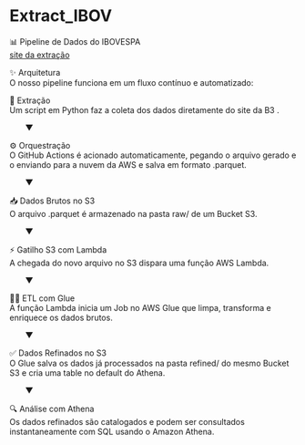 # Extract_IBOV  
  
📊 Pipeline de Dados do IBOVESPA   
[site da extração](https://sistemaswebb3-listados.b3.com.br/indexPage/day/IBOV?language=pt-br)
<br>

✨ Arquitetura  
O nosso pipeline funciona em um fluxo contínuo e automatizado:

🐍 Extração <br>
Um script em Python faz a coleta dos dados diretamente do site da B3 .

       ▼

⚙️ Orquestração <br>
O GitHub Actions é acionado automaticamente, pegando o arquivo gerado e o enviando para a nuvem da AWS e salva em formato .parquet.

       ▼

📥 Dados Brutos no S3 <br>
O arquivo .parquet é armazenado na pasta raw/ de um Bucket S3.

       ▼

⚡️ Gatilho S3 com Lambda <br>
A chegada do novo arquivo no S3 dispara uma função AWS Lambda.

       ▼

🧑‍🍳 ETL com Glue <br>
A função Lambda inicia um Job no AWS Glue que limpa, transforma e enriquece os dados brutos.

       ▼

✅ Dados Refinados no S3 <br>
O Glue salva os dados já processados na pasta refined/ do mesmo Bucket S3 e cria uma table no default do Athena.


       ▼

🔍 Análise com Athena <br>
Os dados refinados são catalogados e podem ser consultados instantaneamente com SQL usando o Amazon Athena.

<br>

